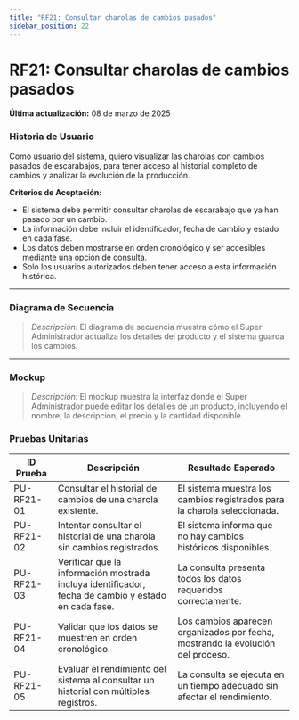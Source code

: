```yaml
---
title: "RF21: Consultar charolas de cambios pasados"  
sidebar_position: 22
---
```


# RF21: Consultar charolas de cambios pasados

**Última actualización:** 08 de marzo de 2025

### Historia de Usuario
Como usuario del sistema, quiero visualizar las charolas con cambios pasados de escarabajos, para tener acceso al historial completo de cambios y analizar la evolución de la producción.

  **Criterios de Aceptación:**
  - El sistema debe permitir consultar charolas de escarabajo que ya han pasado por un cambio.
  - La información debe incluir el identificador, fecha de cambio y estado en cada fase.
  - Los datos deben mostrarse en orden cronológico y ser accesibles mediante una opción de consulta.
  - Solo los usuarios autorizados deben tener acceso a esta información histórica.

---

### Diagrama de Secuencia

> *Descripción*: El diagrama de secuencia muestra cómo el Super Administrador actualiza los detalles del producto y el sistema guarda los cambios.

---

### Mockup

> *Descripción*: El mockup muestra la interfaz donde el Super Administrador puede editar los detalles de un producto, incluyendo el nombre, la descripción, el precio y la cantidad disponible.

### Pruebas Unitarias 
| ID Prueba  | Descripción                                               | Resultado Esperado  |
|------------|-----------------------------------------------------------|---------------------|
| PU-RF21-01 | Consultar el historial de cambios de una charola existente. | El sistema muestra los cambios registrados para la charola seleccionada. |
| PU-RF21-02 | Intentar consultar el historial de una charola sin cambios registrados. | El sistema informa que no hay cambios históricos disponibles. |
| PU-RF21-03 | Verificar que la información mostrada incluya identificador, fecha de cambio y estado en cada fase. | La consulta presenta todos los datos requeridos correctamente. |
| PU-RF21-04 | Validar que los datos se muestren en orden cronológico. | Los cambios aparecen organizados por fecha, mostrando la evolución del proceso. |
| PU-RF21-05 | Evaluar el rendimiento del sistema al consultar un historial con múltiples registros. | La consulta se ejecuta en un tiempo adecuado sin afectar el rendimiento. |
